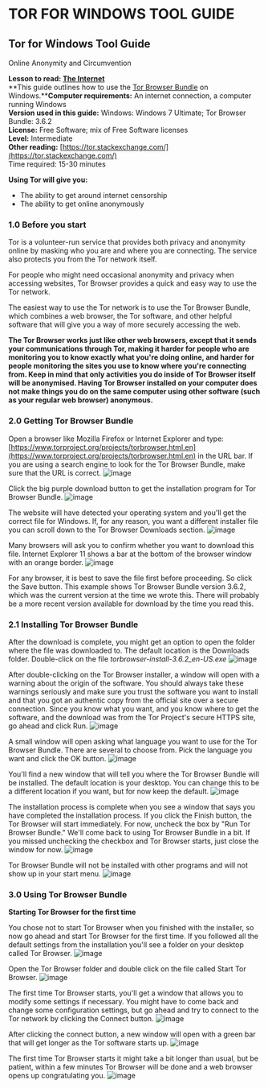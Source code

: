 [Title]: # ()
[Order]: # (0)

# TOR FOR WINDOWS TOOL GUIDE

## Tor for Windows Tool Guide  
Online Anonymity and Circumvention

**Lesson to read: [The Internet](umbrella://lesson/the-internet)**  
**This guide outlines how to use the [Tor Browser Bundle](https://www.torproject.org/projects/torbrowser.html.en) on Windows.****Computer requirements:** An internet connection, a computer running Windows  
**Version used in this guide:** Windows: Windows 7 Ultimate; Tor Browser Bundle: 3.6.2  
**License:** Free Software; mix of Free Software licenses  
**Level:** Intermediate  
**Other reading:** [https://tor.stackexchange.com/](https://tor.stackexchange.com/)  
Time required:
 15-30 minutes

**Using Tor will give you:**  
- The ability to get around internet censorship  
- The ability to get online anonymously

### 1.0 Before you start 

Tor is a volunteer-run service that provides both privacy and anonymity online by masking who you are and where you are connecting. The service also protects you from the Tor network itself.

For people who might need occasional anonymity and privacy when accessing websites, Tor Browser provides a quick and easy way to use the Tor network.

The easiest way to use the Tor network is to use the Tor Browser Bundle, which combines a web browser, the Tor software, and other helpful software that will give you a way of more securely accessing the web.

**The Tor Browser works just like other web browsers, except that it sends your communications through Tor, making it harder for people who are monitoring you to know exactly what you're doing online, and harder for people monitoring the sites you use to know where you're connecting from. Keep in mind that only activities you do inside of Tor Browser itself will be anonymised. Having Tor Browser installed on your computer does not make things you do on the same computer using other software (such as your regular web browser) anonymous.**

### 2.0 Getting Tor Browser Bundle

Open a browser like Mozilla Firefox or Internet Explorer and type: [https://www.torproject.org/projects/torbrowser.html.en](https://www.torproject.org/projects/torbrowser.html.en) in the URL bar. If you are using a search engine to look for the Tor Browser Bundle, make sure that the URL is correct.
![image](tool_torwin1.jpeg)

Click the big purple download button to get the installation program for Tor Browser Bundle.
![image](tool_torwin2.jpeg)

The website will have detected your operating system and you'll get the correct file for Windows. If, for any reason, you want a different installer file you can scroll down to the Tor Browser Downloads section.
![image](tool_torwin3.jpeg)

Many browsers will ask you to confirm whether you want to download this file. Internet Explorer 11 shows a bar at the bottom of the browser window with an orange border.
![image](tool_torwin4.jpeg)

For any browser, it is best to save the file first before proceeding. So click the Save button. This example shows Tor Browser Bundle version 3.6.2, which was the current version at the time we wrote this. There will probably be a more recent version available for download by the time you read this.

### 2.1 Installing Tor Browser Bundle

After the download is complete, you might get an option to open the folder where the file was downloaded to. The default location is the Downloads folder. Double-click on the file _torbrowser-install-3.6.2_en-US.exe_
![image](tool_torwin5.jpeg)

After double-clicking on the Tor Browser installer, a window will open with a warning about the origin of the software. You should always take these warnings seriously and make sure you trust the software you want to install and that you got an authentic copy from the official site over a secure connection. Since you know what you want, and you know where to get the software, and the download was from the Tor Project's secure HTTPS site, go ahead and click Run.
![image](tool_torwin6.jpeg)

A small window will open asking what language you want to use for the Tor Browser Bundle. There are several to choose from. Pick the language you want and click the OK button.
![image](tool_torwin7.jpeg)

You'll find a new window that will tell you where the Tor Browser Bundle will be installed. The default location is your desktop. You can change this to be a different location if you want, but for now keep the default.
![image](tool_torwin8.jpeg)

The installation process is complete when you see a window that says you have completed the installation process. If you click the Finish button, the Tor Browser will start immediately. For now, uncheck the box by "Run Tor Browser Bundle." We'll come back to using Tor Browser Bundle in a bit. If you missed unchecking the checkbox and Tor Browser starts, just close the window for now.
![image](tool_torwin9.jpeg)

Tor Browser Bundle will not be installed with other programs and will not show up in your start menu.
![image](tool_torwin10.jpeg)

### 3.0 Using Tor Browser Bundle

**Starting Tor Browser for the first time**

You chose not to start Tor Browser when you finished with the installer, so now go ahead and start Tor Browser for the first time. If you followed all the default settings from the installation you'll see a folder on your desktop called Tor Browser.
![image](tool_torwin11.jpeg)

Open the Tor Browser folder and double click on the file called Start Tor Browser.
![image](tool_torwin12.jpeg)

The first time Tor Browser starts, you'll get a window that allows you to modify some settings if necessary. You might have to come back and change some configuration settings, but go ahead and try to connect to the Tor network by clicking the Connect button.
![image](tool_torwin13.jpeg)

After clicking the connect button, a new window will open with a green bar that will get longer as the Tor software starts up.
![image](tool_torwin14.jpeg)

The first time Tor Browser starts it might take a bit longer than usual, but be patient, within a few minutes Tor Browser will be done and a web browser opens up congratulating you.
![image](tool_torwin14.jpeg)